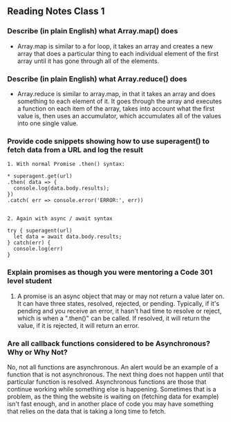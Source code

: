 ## Reading Notes Class 1

### Describe (in plain English) what Array.map() does
* Array.map is similar to a for loop, it takes an array and creates a new array that does a particular thing to each individual element of the first array until it has gone through all of the elements.

### Describe (in plain English) what Array.reduce() does
* Array.reduce is similar to array.map, in that it takes an array and does something to each element of it. It goes through the array and executes a function on each item of the array, takes into account what the first value is, then uses an accumulator, which accumulates all of the values into one single value.

### Provide code snippets showing how to use superagent() to fetch data from a URL and log the result
    1. With normal Promise .then() syntax:
    
    * superagent.get(url)
    .then( data => {
      console.log(data.body.results);
    })
    .catch( err => console.error('ERROR:', err))
    
    
    2. Again with async / await syntax
    
    try { superagent(url)
      let data = await data.body.results;
    } catch(err) {
      console.log(err)
    }


### Explain promises as though you were mentoring a Code 301 level student
  1. A promise is an async object that may or may not return a value later on. It can have three states, resolved, rejected, or pending. Typically, if it's pending and you receive an error, it hasn't had time to resolve or reject, which is when a ".then()" can be called. If resolved, it will return the value, if it is rejected, it will return an error.


### Are all callback functions considered to be Asynchronous? Why or Why Not?

No, not all functions are asynchronous. An alert would be an example of a function that is not asynchronous. The next thing does not happen until that particular function is resolved. Asynchronous functions are those that continue working while something else is happening. Sometimes that is a problem, as the thing the website is waiting on (fetching data for example) isn't fast enough, and in another place of code you may have something that relies on the data that is taking a long time to fetch. 
